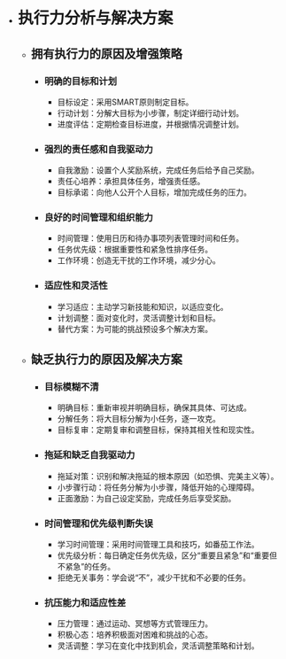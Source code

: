 - # 执行力分析与解决方案
  - ## 拥有执行力的原因及增强策略
    - ### 明确的目标和计划
      - 目标设定：采用SMART原则制定目标。
      - 行动计划：分解大目标为小步骤，制定详细行动计划。
      - 进度评估：定期检查目标进度，并根据情况调整计划。
    - ### 强烈的责任感和自我驱动力
      - 自我激励：设置个人奖励系统，完成任务后给予自己奖励。
      - 责任心培养：承担具体任务，增强责任感。
      - 目标承诺：向他人公开个人目标，增加完成任务的压力。
    - ### 良好的时间管理和组织能力
      - 时间管理：使用日历和待办事项列表管理时间和任务。
      - 任务优先级：根据重要性和紧急性排序任务。
      - 工作环境：创造无干扰的工作环境，减少分心。
    - ### 适应性和灵活性
      - 学习适应：主动学习新技能和知识，以适应变化。
      - 计划调整：面对变化时，灵活调整计划和目标。
      - 替代方案：为可能的挑战预设多个解决方案。

  - ## 缺乏执行力的原因及解决方案
    - ### 目标模糊不清
      - 明确目标：重新审视并明确目标，确保其具体、可达成。
      - 分解任务：将大目标分解为小任务，逐一攻克。
      - 目标复审：定期复审和调整目标，保持其相关性和现实性。
    - ### 拖延和缺乏自我驱动力
      - 拖延对策：识别和解决拖延的根本原因（如恐惧、完美主义等）。
      - 小步骤行动：将任务分解为小步骤，降低开始的心理障碍。
      - 正面激励：为自己设定奖励，完成任务后享受奖励。
    - ### 时间管理和优先级判断失误
      - 学习时间管理：采用时间管理工具和技巧，如番茄工作法。
      - 优先级分析：每日确定任务优先级，区分“重要且紧急”和“重要但不紧急”的任务。
      - 拒绝无关事务：学会说“不”，减少干扰和不必要的任务。
    - ### 抗压能力和适应性差
      - 压力管理：通过运动、冥想等方式管理压力。
      - 积极心态：培养积极面对困难和挑战的心态。
      - 灵活调整：学习在变化中找到机会，灵活调整策略和计划。
